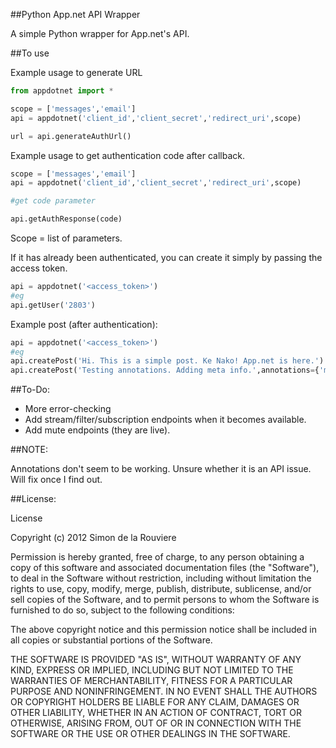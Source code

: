 ##Python App.net API Wrapper

A simple Python wrapper for App.net's API.

##To use

Example usage to generate URL

```python
from appdotnet import *

scope = ['messages','email']
api = appdotnet('client_id','client_secret','redirect_uri',scope)

url = api.generateAuthUrl()

```

Example usage to get authentication code after callback.

```python
scope = ['messages','email']
api = appdotnet('client_id','client_secret','redirect_uri',scope)

#get code parameter

api.getAuthResponse(code)

```

Scope = list of parameters.

If it has already been authenticated, you can create it simply by passing the access token.

```python
api = appdotnet('<access_token>')
#eg
api.getUser('2803')

```

Example post (after authentication):

```python
api = appdotnet('<access_token>')
#eg
api.createPost('Hi. This is a simple post. Ke Nako! App.net is here.')
api.createPost('Testing annotations. Adding meta info.',annotations={'meta':'some info'})

```

##To-Do:

- More error-checking
- Add stream/filter/subscription endpoints when it becomes available.
- Add mute endpoints (they are live).

##NOTE:

Annotations don't seem to be working. Unsure whether it is an API issue. Will fix once I find out.

##License:

License

Copyright (c) 2012 Simon de la Rouviere

Permission is hereby granted, free of charge, to any person obtaining a copy of this software and associated documentation files (the "Software"), to deal in the Software without restriction, including without limitation the rights to use, copy, modify, merge, publish, distribute, sublicense, and/or sell copies of the Software, and to permit persons to whom the Software is furnished to do so, subject to the following conditions:

The above copyright notice and this permission notice shall be included in all copies or substantial portions of the Software.

THE SOFTWARE IS PROVIDED "AS IS", WITHOUT WARRANTY OF ANY KIND, EXPRESS OR IMPLIED, INCLUDING BUT NOT LIMITED TO THE WARRANTIES OF MERCHANTABILITY, FITNESS FOR A PARTICULAR PURPOSE AND NONINFRINGEMENT. IN NO EVENT SHALL THE AUTHORS OR COPYRIGHT HOLDERS BE LIABLE FOR ANY CLAIM, DAMAGES OR OTHER LIABILITY, WHETHER IN AN ACTION OF CONTRACT, TORT OR OTHERWISE, ARISING FROM, OUT OF OR IN CONNECTION WITH THE SOFTWARE OR THE USE OR OTHER DEALINGS IN THE SOFTWARE.
